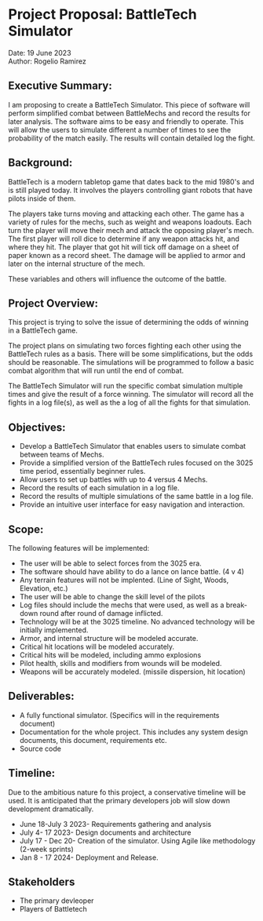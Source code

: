 # Project Proposal: BattleTech Simulator  
Date: 19 June 2023  
Author: Rogelio Ramirez

## Executive Summary:  
I am proposing to create a BattleTech Simulator. This piece of software will perform simplified combat between BattleMechs and record the results for later analysis. The software aims to be easy and friendly to operate. This will allow the users to simulate different a number of times to see the probability of the match easily. The results will contain detailed log the fight.

## Background:
BattleTech is a modern tabletop game that dates back to the mid 1980's and is still played today. It involves the players controlling giant robots that have pilots inside of them.  

The players take turns moving and attacking each other. The game has a variety of rules for the mechs, such as weight and weapons loadouts. Each turn the player will move their mech and attack the opposing player's mech. The first player will roll dice to determine if any weapon attacks hit, and where they hit. The player that got hit will tick off damage on a sheet of paper known as a record sheet. The damage will be applied to armor and later on the internal structure of the mech. 

These variables and others will influence the outcome of the battle.

## Project Overview:
This project is trying to solve the issue of determining the odds of winning in a BattleTech game.

The project plans on simulating two forces fighting each other using the BattleTech rules as a basis. There will be some simplifications, but the odds should be reasonable. The simulations will be programmed to follow a basic combat algorithm that will run until the end of combat.

The BattleTech Simulator will run the specific combat simulation multiple times and give the result of a force winning. The simulator will record all the fights in a log file(s), as well as the a log of all the fights for that simulation.


## Objectives:
- Develop a BattleTech Simulator that enables users to simulate combat between teams of Mechs.
- Provide a simplified version of the BattleTech rules focused on the 3025 time period, essentially beginner rules.
- Allow users to set up battles with up to 4 versus 4 Mechs.
- Record the results of each simulation in a log file.
- Record the results of multiple simulations of the same battle in a log file.
- Provide an intuitive user interface for easy navigation and interaction.

## Scope:  
The following features will be implemented:
- The user will be able to select forces from the 3025 era.
- The software should have ability to do a lance on lance battle. (4 v 4)
- Any terrain features will not be implented. (Line of Sight, Woods, Elevation, etc.)
- The user will be able to change the skill level of the pilots
- Log files should include the mechs that were used, as well as a break-down round after round of damage inflicted.
- Technology will be at the 3025 timeline. No advanced technology will be initially implemented.
- Armor, and internal structure will be modeled accurate.
- Critical hit locations will be modeled accurately. 
- Critical hits will be modeled, including ammo explosions
- Pilot health, skills and modifiers from wounds will be modeled. 
- Weapons will be accurately modeled. (missile dispersion, hit location)

## Deliverables:
- A fully functional simulator. (Specifics will in the requirements document)
- Documentation for the whole project. This includes any system design documents, this document, requirements etc.
- Source code

## Timeline:
Due to the ambitious nature fo this project, a conservative timeline will be used. It is anticipated that the primary developers job will slow down development dramatically.

- June 18-July 3 2023- Requirements gathering and analysis
- July 4- 17 2023- Design documents and architecture
- July 17 - Dec 20- Creation of the simulator. Using Agile like methodology (2-week sprints)
- Jan 8 - 17 2024- Deployment and Release.

## Stakeholders
- The primary devleoper
- Players of Battletech
